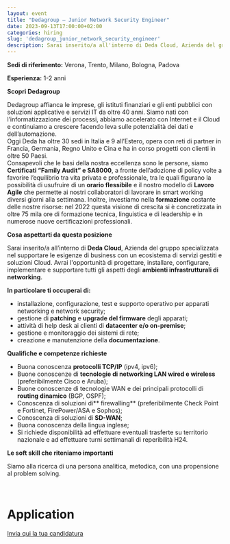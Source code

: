 ```yaml
---
layout: event
title: "Dedagroup – Junior Network Security Engineer"
date: 2023-09-13T17:00:00+02:00
categories: hiring
slug: 'dedagroup_junior_network_security_engineer'
description: Sarai inserito/a all'interno di Deda Cloud, Azienda del gruppo specializzata nel supportare le esigenze di business con un ecosistema di servizi gestiti e soluzioni Cloud. Avrai l'opportunità di progettare, installare, configurare, implementare e supportare tutti gli aspetti degli ambienti infrastrutturali di networking.
---
```

  
**Sedi di riferimento:** Verona, Trento, Milano, Bologna, Padova  
  
**Esperienza:** 1-2 anni  
  
**Scopri Dedagroup**

Dedagroup affianca le imprese, gli istituti finanziari e gli enti pubblici con soluzioni applicative e servizi IT da oltre 40 anni. Siamo nati con l’informatizzazione dei processi, abbiamo accelerato con Internet e il Cloud e continuiamo a crescere facendo leva sulle potenzialità dei dati e dell’automazione.  
Oggi Deda ha oltre 30 sedi in Italia e 9 all’Estero, opera con reti di partner in Francia, Germania, Regno Unito e Cina e ha in corso progetti con clienti in oltre 50 Paesi.  
Consapevoli che le basi della nostra eccellenza sono le persone, siamo **Certificati “Family Audit” e SA8000**, a fronte dell’adozione di policy volte a favorire l’equilibrio tra vita privata e professionale, tra le quali figurano la possibilità di usufruire di un **orario flessibile** e il nostro modello di **Lavoro Agile** che permette ai nostri collaboratori di lavorare in smart working diversi giorni alla settimana. Inoltre, investiamo nella **formazione** costante delle nostre risorse: nel 2022 questa visione di crescita si è concretizzata in oltre 75 mila ore di formazione tecnica, linguistica e di leadership e in numerose nuove certificazioni professionali.  
  
**Cosa aspettarti da questa posizione**

Sarai inserito/a all’interno di **Deda Cloud**, Azienda del gruppo specializzata nel supportare le esigenze di business con un ecosistema di servizi gestiti e soluzioni Cloud. Avrai l'opportunità di progettare, installare, configurare, implementare e supportare tutti gli aspetti degli **ambienti infrastrutturali di networking**.
  
**In particolare ti occuperai di:**

* installazione, configurazione, test e supporto operativo per apparati networking e network security;
* gestione di **patching** e **upgrade del firmware** degli apparati;
* attività di help desk ai clienti di **datacenter e/o on-premise**;
* gestione e monitoraggio dei sistemi di rete;
* creazione e manutenzione della **documentazione**.
  
**Qualifiche e competenze richieste**

* Buona conoscenza **protocolli TCP/IP** (ipv4, ipv6);
* Buone conoscenze di **tecnologie di networking LAN wired e wireless** (preferibilmente Cisco e Aruba);
* Buone conoscenze di tecnologie WAN e dei principali protocolli di **routing dinamico** (BGP, OSPF);
* Conoscenza di soluzioni di** firewalling** (preferibilmente Check Point e Fortinet, FirePower/ASA e Sophos);
* Conoscenza di soluzioni di **SD-WAN**;
* Buona conoscenza della lingua inglese;
* Si richiede disponibilità ad effettuare eventuali trasferte su territorio nazionale e ad effettuare turni settimanali di reperibilità H24.
  
**Le soft skill che riteniamo importanti**

Siamo alla ricerca di una persona analitica, metodica, con una propensione al problem solving.
  
<br>

# Application

[Invia qui la tua candidatura](https://joblink.allibo.com/ats3/job-offer.aspx?DM=2090&SG=6&FT=1576&ID=46696&LN=IT)
